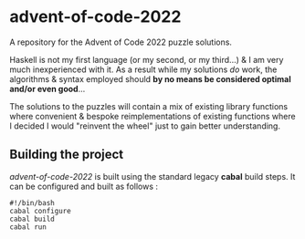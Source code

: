 # advent-of-code-2022
A repository for the Advent of Code 2022 puzzle solutions.

Haskell is not my first language (or my second, or my third...) & I am very much inexperienced with it. As a result while my solutions *do* work, the algorithms & syntax employed should **by no means be considered optimal and/or even good**...

The solutions to the puzzles will contain a mix of existing library functions where convenient & bespoke reimplementations of existing functions where I decided I would "reinvent the wheel" just to gain better understanding.

## Building the project

*advent-of-code-2022* is built using the standard legacy **cabal** build steps. It can be configured and built as follows :

```
#!/bin/bash
cabal configure
cabal build
cabal run
```